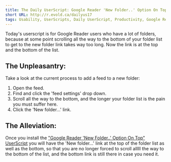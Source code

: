 ```yaml
---
title: The Daily UserScript: Google Reader 'New Folder..' Option On Top
short URL: http://r.evold.ca/dailyus17
tags: Usability, UserScripts, Daily UserScript, Productivity, Google Reader
---
```

Today's userscript is for Google Reader users who have a lot of folders, because at some point scrolling all the way to the bottom of your folder list to get to the new folder link takes way too long. Now the link is at the top and the bottom of the list.
</p>

<h2>The Unpleasantry:</h2>
<p>
Take a look at the current process to add a feed to a new folder:
</p><ol>
<li>Open the feed.</li>
<li>Find and click the 'feed settings' drop down.</li>
<li>Scroll all the way to the bottom, and the longer your folder list is the pain you must suffer here.</li>
<li>Click the 'New folder...' link.</li>
</ol>
<p></p>

<h2>The Alleviation:</h2>
<p>
Once you install the <a href="http://userscripts.org/scripts/show/55465" title="Google Reader 'New Folder..' Option On Top" rel="external nofollow" target="_blank" rev="vote-for">"Google Reader 'New Folder..' Option On Top" UserScript</a> you will have the 'New folder...' link at the top of the folder list as well as the bottom, so that you are no longer forced to scroll alllll the way to the bottom of the list, and the bottom link is still there in case you need it.
</p>
